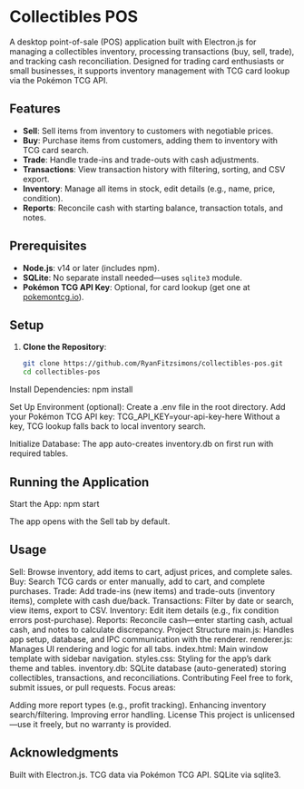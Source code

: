 # Collectibles POS

A desktop point-of-sale (POS) application built with Electron.js for managing a collectibles inventory, processing transactions (buy, sell, trade), and tracking cash reconciliation. Designed for trading card enthusiasts or small businesses, it supports inventory management with TCG card lookup via the Pokémon TCG API.

## Features
- **Sell**: Sell items from inventory to customers with negotiable prices.
- **Buy**: Purchase items from customers, adding them to inventory with TCG card search.
- **Trade**: Handle trade-ins and trade-outs with cash adjustments.
- **Transactions**: View transaction history with filtering, sorting, and CSV export.
- **Inventory**: Manage all items in stock, edit details (e.g., name, price, condition).
- **Reports**: Reconcile cash with starting balance, transaction totals, and notes.

## Prerequisites
- **Node.js**: v14 or later (includes npm).
- **SQLite**: No separate install needed—uses `sqlite3` module.
- **Pokémon TCG API Key**: Optional, for card lookup (get one at [pokemontcg.io](https://pokemontcg.io/)).

## Setup
1. **Clone the Repository**:
   ```bash
   git clone https://github.com/RyanFitzsimons/collectibles-pos.git
   cd collectibles-pos

Install Dependencies:
npm install

Set Up Environment (optional):
Create a .env file in the root directory.
Add your Pokémon TCG API key:
TCG_API_KEY=your-api-key-here
Without a key, TCG lookup falls back to local inventory search.

Initialize Database:
The app auto-creates inventory.db on first run with required tables.

## Running the Application
Start the App:
npm start

The app opens with the Sell tab by default.

## Usage
Sell: Browse inventory, add items to cart, adjust prices, and complete sales.
Buy: Search TCG cards or enter manually, add to cart, and complete purchases.
Trade: Add trade-ins (new items) and trade-outs (inventory items), complete with cash due/back.
Transactions: Filter by date or search, view items, export to CSV.
Inventory: Edit item details (e.g., fix condition errors post-purchase).
Reports: Reconcile cash—enter starting cash, actual cash, and notes to calculate discrepancy.
Project Structure
main.js: Handles app setup, database, and IPC communication with the renderer.
renderer.js: Manages UI rendering and logic for all tabs.
index.html: Main window template with sidebar navigation.
styles.css: Styling for the app’s dark theme and tables.
inventory.db: SQLite database (auto-generated) storing collectibles, transactions, and reconciliations.
Contributing
Feel free to fork, submit issues, or pull requests. Focus areas:

Adding more report types (e.g., profit tracking).
Enhancing inventory search/filtering.
Improving error handling.
License
This project is unlicensed—use it freely, but no warranty is provided.

## Acknowledgments
Built with Electron.js.
TCG data via Pokémon TCG API.
SQLite via sqlite3.